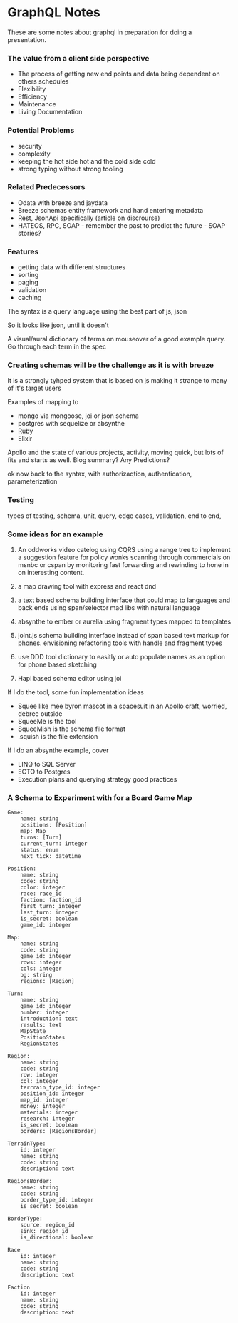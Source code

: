 # GraphQL Notes

These are some notes about graphql in preparation for doing a presentation.

### The value from a client side perspective

* The process of getting new end points and data being dependent on others schedules
* Flexibility
* Efficiency
* Maintenance
* Living Documentation

### Potential Problems
* security
* complexity
* keeping the hot side hot and the cold side cold
* strong typing without strong tooling

### Related Predecessors
* Odata with breeze and jaydata  
* Breeze schemas entity framework and hand entering metadata 
* Rest, JsonApi specifically (article on discrourse)
* HATEOS, RPC, SOAP - remember the past to predict the future - SOAP stories?
  
  
### Features
* getting data with different structures 
* sorting 
* paging 
* validation 
* caching
  
The syntax is a query language using the best part of js, json

So it looks like json, until it doesn't
  
A visual/aural dictionary of terms on mouseover of a good example query. Go through each term in the spec
  
### Creating schemas will be the challenge as it is with breeze

It is a strongly tyhped system that is based on js making it strange to many of it's target users

Examples of mapping to
* mongo via mongoose, joi or json schema
* postgres with sequelize or absynthe
* Ruby
* Elixir
  
Apollo and the state of various projects, activity, moving quick, but lots of fits and starts as well. Blog summary? Any Predictions?

ok now back to the syntax, with authorizaqtion, authentication, parameterization

### Testing

types of testing, schema, unit, query, edge cases, validation, end to end, 

### Some ideas for an example

1. An oddworks video catelog using CQRS using a range tree to implement a suggestion feature for policy wonks scanning through commercials on msnbc or cspan by monitoring fast forwarding and rewinding to hone in on interesting content.

2. a map drawing tool with express and react dnd

3. a text based schema building interface that could map to languages and back ends using span/selector mad libs with natural language

4. absynthe to ember or aurelia using fragment types mapped to templates

5. joint.js schema building interface instead of span based text markup for phones. envisioning refactoring tools with handle and fragment types

6. use DDD tool dictionary to easitly or auto populate names as an option for phone based sketching

7. Hapi based schema editor using joi

If I do the tool, some fun implementation ideas
* Squee like mee byron mascot in a spacesuit in an Apollo craft, worried, debree outside
* SqueeMe is the tool
* SqueeMish is the schema file format
* .squish is the file extension

If I do an absynthe example, cover
* LINQ to SQL Server
* ECTO to Postgres
* Execution plans and querying strategy good practices

### A Schema to Experiment with for a Board Game Map

    Game:
        name: string
        positions: [Position]
        map: Map
        turns: [Turn]
        current_turn: integer
        status: enum
        next_tick: datetime

    Position:
        name: string
        code: string
        color: integer
        race: race_id
        faction: faction_id
        first_turn: integer
        last_turn: integer
        is_secret: boolean
        game_id: integer

    Map: 
        name: string
        code: string
        game_id: integer
        rows: integer
        cols: integer
        bg: string
        regions: [Region]

    Turn:
        name: string
        game_id: integer
        number: integer
        introduction: text
        results: text
        MapState
        PositionStates
        RegionStates

    Region:
        name: string
        code: string
        row: integer
        col: integer	
        terrrain_type_id: integer
        position_id: integer
        map_id: integer
        money: integer
        materials: integer
        research: integer
        is_secret: boolean
        borders: [RegionsBorder]	

    TerrainType:
        id: integer
        name: string
        code: string
        description: text	

    RegionsBorder:
        name: string
        code: string
        border_type_id: integer
        is_secret: boolean

    BorderType:
        source: region_id
        sink: region_id
        is_directional: boolean

    Race
        id: integer
        name: string
        code: string
        description: text

    Faction
        id: integer
        name: string
        code: string
        description: text